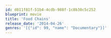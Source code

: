 ```yaml
---
id: d811f81f-51b4-4cdb-988f-1c8b30c5c252
blueprint: movie
title: 'Food Chains'
release_date: '2014-04-26'
genres: '[{"id": 99, "name": "Documentary"}]'
---
```

